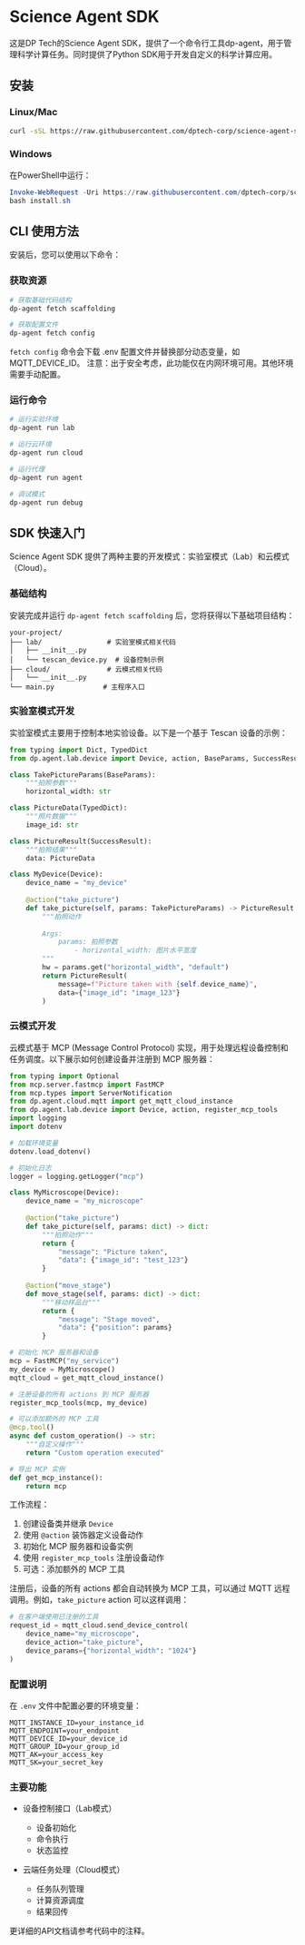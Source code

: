 # Science Agent SDK

这是DP Tech的Science Agent SDK，提供了一个命令行工具dp-agent，用于管理科学计算任务。同时提供了Python SDK用于开发自定义的科学计算应用。

## 安装

### Linux/Mac

```bash
curl -sSL https://raw.githubusercontent.com/dptech-corp/science-agent-sdk/refs/heads/feat/clli/install.sh | bash
```

### Windows

在PowerShell中运行：

```powershell
Invoke-WebRequest -Uri https://raw.githubusercontent.com/dptech-corp/science-agent-sdk/refs/heads/feat/clli/install.sh -OutFile install.sh
bash install.sh
```

## CLI 使用方法

安装后，您可以使用以下命令：

### 获取资源

```bash
# 获取基础代码结构
dp-agent fetch scaffolding

# 获取配置文件
dp-agent fetch config
```

`fetch config` 命令会下载 .env 配置文件并替换部分动态变量，如 MQTT_DEVICE_ID。
注意：出于安全考虑，此功能仅在内网环境可用。其他环境需要手动配置。

### 运行命令

```bash
# 运行实验环境
dp-agent run lab

# 运行云环境
dp-agent run cloud

# 运行代理
dp-agent run agent

# 调试模式
dp-agent run debug
```

## SDK 快速入门

Science Agent SDK 提供了两种主要的开发模式：实验室模式（Lab）和云模式（Cloud）。

### 基础结构

安装完成并运行 `dp-agent fetch scaffolding` 后，您将获得以下基础项目结构：

```
your-project/
├── lab/                # 实验室模式相关代码
│   ├── __init__.py
│   └── tescan_device.py  # 设备控制示例
├── cloud/              # 云模式相关代码
│   └── __init__.py
└── main.py            # 主程序入口
```

### 实验室模式开发

实验室模式主要用于控制本地实验设备。以下是一个基于 Tescan 设备的示例：

```python
from typing import Dict, TypedDict
from dp.agent.lab.device import Device, action, BaseParams, SuccessResult

class TakePictureParams(BaseParams):
    """拍照参数"""
    horizontal_width: str

class PictureData(TypedDict):
    """照片数据"""
    image_id: str

class PictureResult(SuccessResult):
    """拍照结果"""
    data: PictureData

class MyDevice(Device):
    device_name = "my_device"
    
    @action("take_picture")
    def take_picture(self, params: TakePictureParams) -> PictureResult:
        """拍照动作
        
        Args:
            params: 拍照参数
                - horizontal_width: 图片水平宽度
        """
        hw = params.get("horizontal_width", "default")
        return PictureResult(
            message=f"Picture taken with {self.device_name}",
            data={"image_id": "image_123"}
        )
```

### 云模式开发

云模式基于 MCP (Message Control Protocol) 实现，用于处理远程设备控制和任务调度。以下展示如何创建设备并注册到 MCP 服务器：

```python
from typing import Optional
from mcp.server.fastmcp import FastMCP
from mcp.types import ServerNotification
from dp.agent.cloud.mqtt import get_mqtt_cloud_instance
from dp.agent.lab.device import Device, action, register_mcp_tools
import logging
import dotenv

# 加载环境变量
dotenv.load_dotenv()

# 初始化日志
logger = logging.getLogger("mcp")

class MyMicroscope(Device):
    device_name = "my_microscope"
    
    @action("take_picture")
    def take_picture(self, params: dict) -> dict:
        """拍照动作"""
        return {
            "message": "Picture taken",
            "data": {"image_id": "test_123"}
        }
    
    @action("move_stage")
    def move_stage(self, params: dict) -> dict:
        """移动样品台"""
        return {
            "message": "Stage moved",
            "data": {"position": params}
        }

# 初始化 MCP 服务器和设备
mcp = FastMCP("my_service")
my_device = MyMicroscope()
mqtt_cloud = get_mqtt_cloud_instance()

# 注册设备的所有 actions 到 MCP 服务器
register_mcp_tools(mcp, my_device)

# 可以添加额外的 MCP 工具
@mcp.tool()
async def custom_operation() -> str:
    """自定义操作"""
    return "Custom operation executed"

# 导出 MCP 实例
def get_mcp_instance():
    return mcp
```

工作流程：
1. 创建设备类并继承 `Device`
2. 使用 `@action` 装饰器定义设备动作
3. 初始化 MCP 服务器和设备实例
4. 使用 `register_mcp_tools` 注册设备动作
5. 可选：添加额外的 MCP 工具

注册后，设备的所有 actions 都会自动转换为 MCP 工具，可以通过 MQTT 远程调用。例如，`take_picture` action 可以这样调用：

```python
# 在客户端使用已注册的工具
request_id = mqtt_cloud.send_device_control(
    device_name="my_microscope",
    device_action="take_picture",
    device_params={"horizontal_width": "1024"}
)
```

### 配置说明

在 `.env` 文件中配置必要的环境变量：

```
MQTT_INSTANCE_ID=your_instance_id
MQTT_ENDPOINT=your_endpoint
MQTT_DEVICE_ID=your_device_id
MQTT_GROUP_ID=your_group_id
MQTT_AK=your_access_key
MQTT_SK=your_secret_key
```

### 主要功能

- 设备控制接口（Lab模式）
  - 设备初始化
  - 命令执行
  - 状态监控
  
- 云端任务处理（Cloud模式）
  - 任务队列管理
  - 计算资源调度
  - 结果回传

更详细的API文档请参考代码中的注释。
